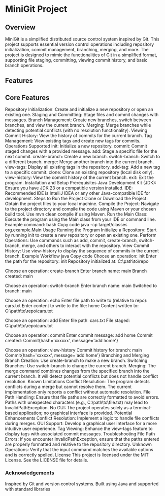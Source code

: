# MiniGit Project
## Overview
MiniGit is a simplified distributed source control system inspired by Git. This project supports essential version control operations including repository initialization, commit management, branching, merging, and more. The project is designed to mimic the functionalities of Git in a simplified format, supporting file staging, committing, viewing commit history, and basic branch operations.

## Features
## Core Features
Repository Initialization: Create and initialize a new repository or open an existing one.
Staging and Committing: Stage files and commit changes with messages.
Branch Management: Create new branches, switch between branches, and view the current branch.
Merging: Merge branches while detecting potential conflicts (with no resolution functionality).
Viewing Commit History: View the history of commits for the current branch.
Tag Management: View existing tags and create new tags for commits.
Operations Supported
init: Initialize a new repository.
commit: Commit staged changes with a provided message.
add: Stage a specific file for the next commit.
create-branch: Create a new branch.
switch-branch: Switch to a different branch.
merge: Merge another branch into the current branch.
view-tags: Display all existing tags in the repository.
add-tag: Add a new tag to a specific commit.
clone: Clone an existing repository (local disk only).
view-history: View the commit history of the current branch.
exit: Exit the program.
Installation and Setup
Prerequisites
Java Development Kit (JDK): Ensure you have JDK 23 or a compatible version installed.
IDE: Recommended IDE is IntelliJ IDEA or any other Java-compatible IDE for development.
Steps to Run the Project
Clone or Download the Project: Obtain the project files to your local machine.
Compile the Project:
Navigate to the project directory and compile the code using Maven or your chosen build tool.
Use mvn clean compile if using Maven.
Run the Main Class:
Execute the program using the Main class from your IDE or command line.
Example command:
bash
Copy code
java -cp target/classes org.example.Main
Usage
Running the Program
Initialize a Repository: Start by running init to create a new repository or open an existing one.
Perform Operations:
Use commands such as add, commit, create-branch, switch-branch, merge, and others to interact with the repository.
View Commit History: Use view-history to display the sequence of commits in the current branch.
Example Workflow
java
Copy code
Choose an operation: init
Enter the path for the repository: init
Repository initialized at: C:\path\to\repo

Choose an operation: create-branch
Enter branch name: main
Branch created: main

Choose an operation: switch-branch
Enter branch name: main
Switched to branch: main

Choose an operation: echo
Enter file path to write to (relative to repo): cars.txt
Enter content to write to the file: home
Content written to: C:\path\to\repo\cars.txt

Choose an operation: add
Enter file path: cars.txt
File staged: C:\path\to\repo\cars.txt

Choose an operation: commit
Enter commit message: add home
Commit created: Commit{hash='xxxxxx', message='add home'}

Choose an operation: view-history
Commit history for branch: main
Commit{hash='xxxxxx', message='add home'}
Branching and Merging
Branch Creation: Use create-branch to make a new branch.
Switching Branches: Use switch-branch to change the current branch.
Merging: The merge command combines changes from the specified branch into the current branch. It will detect potential conflicts but does not handle conflict resolution.
Known Limitations
Conflict Resolution: The program detects conflicts during a merge but cannot resolve them. The current implementation only reports a conflict without automatic resolution.
File Path Handling: Ensure that file paths are correctly formatted to avoid errors. Paths with unexpected characters (e.g., C:\path\to\file.txt) may lead to InvalidPathException.
No GUI: The project operates solely as a terminal-based application; no graphical interface is provided.
Potential Enhancements
Conflict Resolution: Implement a logic to handle file conflicts during merges.
GUI Support: Develop a graphical user interface for a more intuitive user experience.
Tag Viewing: Enhance the view-tags feature to display tags with associated commit messages.
Troubleshooting
File Path Errors: If you encounter InvalidPathException, ensure that the paths entered are properly formatted and relative to the repository directory.
Unknown Operations: Verify that the input command matches the available options and is correctly spelled.
License
This project is licensed under the MIT License. See the LICENSE file for details.

### Acknowledgements
Inspired by Git and version control systems.
Built using Java and supported with standard libraries
